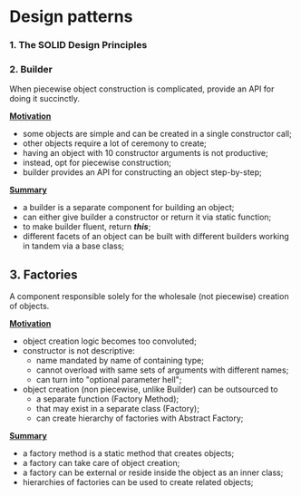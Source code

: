 # Design patterns



### 1. The SOLID Design Principles

### 2. Builder

When piecewise object construction is complicated, provide an API for doing it succinctly.

**<u>Motivation</u>**

- some objects are simple and can be created in a single constructor call;
- other objects require a lot of ceremony to create;
- having an object with 10 constructor arguments is not productive;
- instead, opt for piecewise construction;
- builder provides an API for constructing an object step-by-step;

**<u>Summary</u>**

-  a builder is a separate component for building an object;
-  can either give builder a constructor or return it via static function;
-  to make builder fluent, return ***this***;
-  different facets of an object can be built with different builders working in tandem via a base class;

## 3. Factories

A component responsible solely for the wholesale (not piecewise) creation of objects.

**<u>Motivation</u>**

- object creation logic becomes too convoluted;
- constructor is not descriptive:
  - name mandated by name of containing type;
  - cannot overload with same sets of arguments with different names;
  - can turn into "optional parameter hell";
- object creation (non piecewise, unlike Builder) can be outsourced to
  - a separate function (Factory Method);
  - that may exist in a separate class (Factory);
  - can create hierarchy of factories with Abstract Factory; 


**<u>Summary</u>**

- a factory method is a static method that creates objects;
- a factory can take care of object creation;
- a factory can be external or reside inside the object as an inner class;
- hierarchies of factories can be used to create related objects;